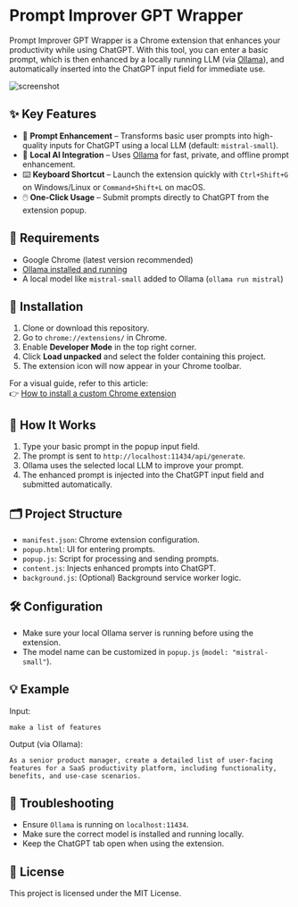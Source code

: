 # Prompt Improver GPT Wrapper

Prompt Improver GPT Wrapper is a Chrome extension that enhances your productivity while using ChatGPT. With this tool, you can enter a basic prompt, which is then enhanced by a locally running LLM (via [Ollama](https://ollama.com/)), and automatically inserted into the ChatGPT input field for immediate use.

![screenshot](https://github.com/user-attachments/assets/c88cc65d-39ca-4ed4-9895-0050a40afe73)

## ✨ Key Features

- 🚀 **Prompt Enhancement** – Transforms basic user prompts into high-quality inputs for ChatGPT using a local LLM (default: `mistral-small`).
- 🧠 **Local AI Integration** – Uses [Ollama](https://ollama.com/) for fast, private, and offline prompt enhancement.
- ⌨️ **Keyboard Shortcut** – Launch the extension quickly with `Ctrl+Shift+G` on Windows/Linux or `Command+Shift+L` on macOS.
- 🖱️ **One-Click Usage** – Submit prompts directly to ChatGPT from the extension popup.

## 🧰 Requirements

- Google Chrome (latest version recommended)
- [Ollama installed and running](https://ollama.com/download)
- A local model like `mistral-small` added to Ollama (`ollama run mistral`)

## 🔧 Installation

1. Clone or download this repository.
2. Go to `chrome://extensions/` in Chrome.
3. Enable **Developer Mode** in the top right corner.
4. Click **Load unpacked** and select the folder containing this project.
5. The extension icon will now appear in your Chrome toolbar.

For a visual guide, refer to this article:  
👉 [How to install a custom Chrome extension](https://developer.chrome.com/docs/extensions/mv3/getstarted/#unpacked)

## 🧪 How It Works

1. Type your basic prompt in the popup input field.
2. The prompt is sent to `http://localhost:11434/api/generate`.
3. Ollama uses the selected local LLM to improve your prompt.
4. The enhanced prompt is injected into the ChatGPT input field and submitted automatically.

## 🗂️ Project Structure

- `manifest.json`: Chrome extension configuration.
- `popup.html`: UI for entering prompts.
- `popup.js`: Script for processing and sending prompts.
- `content.js`: Injects enhanced prompts into ChatGPT.
- `background.js`: (Optional) Background service worker logic.

## 🛠️ Configuration

- Make sure your local Ollama server is running before using the extension.
- The model name can be customized in `popup.js` (`model: "mistral-small"`).

## 💡 Example

Input:  
```
make a list of features
```

Output (via Ollama):  
```
As a senior product manager, create a detailed list of user-facing features for a SaaS productivity platform, including functionality, benefits, and use-case scenarios.
```

## 📌 Troubleshooting

- Ensure `Ollama` is running on `localhost:11434`.
- Make sure the correct model is installed and running locally.
- Keep the ChatGPT tab open when using the extension.

## 📃 License

This project is licensed under the MIT License.
